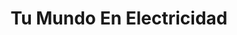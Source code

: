 ---
title: "Tu Mundo En Electricidad"
url: /la-chorrera/tu-mundo-en-electricidad/
shop: electrónica
---